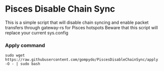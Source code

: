 # Pisces Disable Chain Sync

This is a simple script that will disable chain syncing and enable packet transfers through gateway-rs for Pisces hotspots
Beware that this script will replace your current sys.config

### Apply command

    sudo wget https://raw.githubusercontent.com/gompydo/PiscesDisableChainSync/apply.sh -O - | sudo bash
